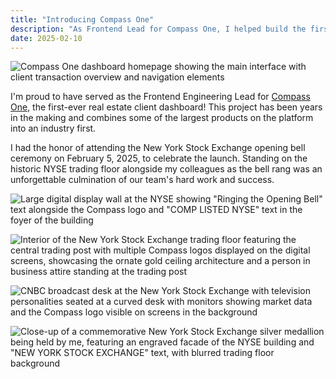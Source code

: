 ```yaml
---
title: "Introducing Compass One"
description: "As Frontend Lead for Compass One, I helped build the first real estate client dashboard that combines major platform products into an industry-first solution."
date: 2025-02-10
---
```

![Compass One dashboard homepage showing the main interface with client transaction overview and navigation elements](/assets/img/compass-one/compass-one.webp)


I'm proud to have served as the Frontend Engineering Lead for [Compass
One](https://one.compass.com), the first-ever real estate client dashboard! This
project has been years in the making and combines some of the largest products
on the platform into an industry first.

I had the honor of attending the New York Stock Exchange opening bell ceremony
on February 5, 2025, to celebrate the launch. Standing on the historic NYSE
trading floor alongside my colleagues as the bell rang was an unforgettable
culmination of our team's hard work and success.

![Large digital display wall at the NYSE showing "Ringing the Opening Bell" text alongside the Compass logo and "COMP LISTED NYSE" text in the foyer of the building](/assets/img/compass-one-launch/nyse-entrance.webp)

![Interior of the New York Stock Exchange trading floor featuring the central trading post with multiple Compass logos displayed on the digital screens, showcasing the ornate gold ceiling architecture and a person in business attire standing at the trading post](/assets/img/compass-one-launch/nyse-floor.webp)

![CNBC broadcast desk at the New York Stock Exchange with television personalities seated at a curved desk with monitors showing market data and the Compass logo visible on screens in the background](/assets/img/compass-one-launch/nyse-cnbc-booth.webp)

![Close-up of a commemorative New York Stock Exchange silver medallion being held by me, featuring an engraved facade of the NYSE building and "NEW YORK STOCK EXCHANGE" text, with blurred trading floor background](/assets/img/compass-one-launch/nyse-coin.webp)
